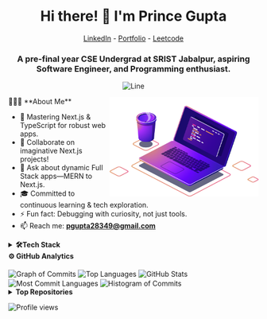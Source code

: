 <!--- Body Begins -->

<!-- Center-aligned header -->
<div align="center">
  <h1>Hi there! 👋 I'm Prince Gupta</h1>
  <!-- Links to social profiles -->
  <p>
    <a href="https://linkedin.com/in/prince-gupta-0201b824b">LinkedIn</a> - 
    <a href="https://portfolio-lemon-zeta-11.vercel.app/">Portfolio</a> -
    <a href="https://www.leetcode.com/pgupta28349">Leetcode</a>
  </p> 
</div>

<!-- Brief introduction -->
<h3 align="center">A pre-final year CSE Undergrad at SRIST Jabalpur, aspiring Software Engineer, and Programming enthusiast.</h3>

<!-- Divider line -->
<p align="center">
  <img src="https://user-images.githubusercontent.com/85225156/171937799-8fc9e255-9889-4642-9c92-6df85fb86e82.gif" alt="Line" />
</p>
<!-- List of personal information -->
👨🏻‍💻 **About Me**<img src="https://github.com/Princegupta101/Princegupta101/blob/main/Assets/illustration.png?raw=true" width="300px" height="200px" align="right"> 

- 🌱 Mastering Next.js & TypeScript for robust web apps.
- 👯 Collaborate on imaginative Next.js projects!
- 💬 Ask about dynamic Full Stack apps—MERN to Next.js.
- 🎓 Committed to continuous learning & tech exploration.
- ⚡ Fun fact: Debugging with curiosity, not just tools.
- 📫 Reach me: **pgupta28349@gmail.com**
 

<!-- Icons representing the tech stack -->
<details> 
 <summary><b>🛠Tech Stack</b></summary><br>

<!-- Languages -->
<p style="display: flex; justify-content: center;"><b>Languages:</b>
  <!-- JavaScript --> <img src="https://raw.githubusercontent.com/devicons/devicon/master/icons/javascript/javascript-original.svg" alt="JavaScript" width="30" height="30" /> 
  <!-- Java --> <img src="https://raw.githubusercontent.com/devicons/devicon/master/icons/java/java-original.svg" width="30" height="30" alt="Java" />
  <!-- C --> <img src="https://raw.githubusercontent.com/devicons/devicon/master/icons/c/c-original.svg" alt="C" width="30" height="30" /> 
  <!-- C++ --> <img src="https://raw.githubusercontent.com/devicons/devicon/master/icons/cplusplus/cplusplus-original.svg" alt="C++" width="30" height="30" /> 
  <!-- TypeScript --> <img src="https://raw.githubusercontent.com/devicons/devicon/master/icons/typescript/typescript-original.svg" alt="TypeScript" width="30" height="30" /> 
  <!-- Python --><img src="https://raw.githubusercontent.com/devicons/devicon/master/icons/python/python-original.svg" alt="Python" width="30" height="30" />
  <!-- MongoDB --><img src="https://raw.githubusercontent.com/devicons/devicon/master/icons/mongodb/mongodb-original.svg" alt="MongoDB" width="30" height="30" /> 
  <!-- MySQL --><img src="https://raw.githubusercontent.com/devicons/devicon/master/icons/mysql/mysql-original.svg" alt="MySQL" width="30" height="30" /> 
  <!-- HTML5 --><img src="https://raw.githubusercontent.com/devicons/devicon/master/icons/html5/html5-original.svg" alt="HTML5" width="30" height="30" /> 
  <!-- CSS --><img src="https://raw.githubusercontent.com/devicons/devicon/master/icons/css3/css3-original.svg" alt="CSS" width="30" height="30" /> 
</p>

<!-- Frameworks and Libraries -->
<p style="display: flex; justify-content: center;"><b>Frameworks and Libraries:</b>
  <!-- Next.js --><img src="https://cdn.jsdelivr.net/gh/devicons/devicon/icons/nextjs/nextjs-original.svg" alt="Next.js" width="30" height="30"/> 
  <!-- React --><img src="https://raw.githubusercontent.com/devicons/devicon/master/icons/react/react-original.svg" alt="React" width="30" height="30" /> 
  <!-- Redux --><img src="https://raw.githubusercontent.com/devicons/devicon/master/icons/redux/redux-original.svg" alt="Redux" width="30" height="30" /> 
  <!-- Express.js --><img src="https://raw.githubusercontent.com/devicons/devicon/master/icons/express/express-original.svg" alt="Express.js" width="30" height="30" /> 
  <!-- Tailwind CSS --><img src="https://cdn.jsdelivr.net/gh/devicons/devicon/icons/tailwindcss/tailwindcss-original.svg" alt="Tailwind CSS" width="30" height="30" /> 
  <!-- npm --><img src="https://raw.githubusercontent.com/devicons/devicon/master/icons/npm/npm-original-wordmark.svg" alt="npm" width="30" height="30" />
  <!-- Numpy --><img src="https://img.shields.io/badge/-Numpy-0E7ACE?logo=numpy&logoColor=white&style=flat" alt="Numpy" width="50" height="30" />
  <!-- Pandas --><img src="https://img.shields.io/badge/-Pandas-150455?logo=pandas&logoColor=white&style=flat" alt="Pandas" width="50" height="30" />
  <!-- Sklearn --><img src="https://img.shields.io/badge/-Sklearn-F09437?logo=scikit-learn&logoColor=white&style=flat" alt="Sklearn" width="50" height="30" />
</p>

<!-- Tools and Platforms -->
<p style="display: flex; justify-content: center;"><b>Tools and Platforms:</b>
  <!-- Git --> <img src="https://www.vectorlogo.zone/logos/git-scm/git-scm-icon.svg" alt="Git" width="30" height="30" /> 
  <!-- GitHub --><img src="https://raw.githubusercontent.com/devicons/devicon/master/icons/github/github-original.svg" alt="GitHub" width="30" height="30" />
  <!-- Cloudflare --><img src="https://img.shields.io/badge/-Cloudflare-4679A4?logo=Cloudflare&logoColor=orange&style=flat" alt="Cloudflare" width="50" height="30" />
  <!-- Visual Studio Code --> <img src="https://img.shields.io/badge/-Visual%20Studio%20Code-25AEF4?logo=visualstudio&logoColor=white&style=flat" alt="Visual Studio Code" width="50" height="30" />
</p>

<!-- Operating Systems -->
<p style="display: flex; justify-content: center;"><b>Operating Systems:</b>
  <!-- Windows --> <img src="https://img.shields.io/badge/-Windows-0F7BCF?logo=Windows&logoColor=white&style=flat" alt="Windows" width="50" height="30" />
  <!-- Linux --><img src="https://img.shields.io/badge/-Linux-EDBD2B?logo=Linux&logoColor=black&style=flat" alt="Linux" width="30" height="50" />
</p>

</details> 

<!-- GitHub Analytics -->
<summary><b>⚙️ GitHub Analytics</b></summary><br>
  <!-- Graph of Commits -->
  <img align="center" height="155em"src="https://github-profile-summary-cards.vercel.app/api/cards/profile-details?username=princegupta101&theme=github_dark" alt="Graph of Commits" />
  <!-- Repositories per language -->
  <img align="center" height="155em" src="http://github-profile-summary-cards.vercel.app/api/cards/repos-per-language?username=PrinceGupta101&theme=github_dark" alt="Top Languages" />
  <!-- GitHub stats -->
  <img align="center" height="155em" src="http://github-profile-summary-cards.vercel.app/api/cards/stats?username=PrinceGupta101&theme=github_dark" alt="GitHub Stats" />
    <!-- Repositories per language -->
  <img align="center" height="155em" src="http://github-profile-summary-cards.vercel.app/api/cards/most-commit-language?username=PrinceGupta101&theme=github_dark" alt="Most Commit Languages" />
  <!-- Histogram of Commits -->
  <img align="center" height="155em" src="https://github-profile-summary-cards.vercel.app/api/cards/productive-time?username=princegupta101&theme=github_dark" alt="Histogram of Commits" /></br>



<!-- Top Repositories -->
<details>
  <summary><b>Top Repositories</b></summary><br>
   <p align="left">
    <!-- Learning Management System -->
    <a href="https://github.com/Princegupta101/Learning-Management-System"> <img width="278" src="https://denvercoder1-github-readme-stats.vercel.app/api/pin/?username=Princegupta101&repo=Learning-Management-System&theme=react&bg_color=1F222E&title_color=F8D866&hide_border=true&icon_color=F8D866&show_icons=false" alt="Learning Management System">
    </a>
    <!-- Live Code Share -->
    <a href="https://github.com/Princegupta101/Live-Code-Share"> <img width="278" src="https://denvercoder1-github-readme-stats.vercel.app/api/pin/?username=Princegupta101&repo=Live-Code-Share&theme=react&bg_color=1F222E&title_color=F8D866&hide_border=true&icon_color=F8D866&show_icons=false" alt="Live Code Share">
    </a>
    <!-- Portfolio -->
    <a href="https://github.com/Princegupta101/Portfolio"> <img width="278" src="https://denvercoder1-github-readme-stats.vercel.app/api/pin/?username=Princegupta101&repo=Portfolio&theme=react&bg_color=1F222E&title_color=F8D866&hide_border=true&icon_color=F8D866&show_icons=false" alt="Portfolio">
    </a>
  </p>
</details>


<!-- Profile views counter -->
<p align="left"> 
  <img src="https://komarev.com/ghpvc/?username=princegupta101&label=Profile%20views&color=0e75b6&style=flat" alt="Profile views" /> 
</p>
